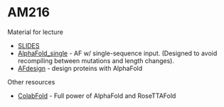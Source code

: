 # AM216
Material for lecture
- [SLIDES](https://docs.google.com/presentation/d/14FKLr9uFbD55PXCM9vXcYEMVHrJM8pvCP7IHWF8GZNc/edit?usp=sharing)
- [AlphaFold_single](https://colab.research.google.com/github/sokrypton/af_backprop/blob/main/examples/AlphaFold_single.ipynb) - AF w/ single-sequence input. (Designed to avoid recompiling between mutations and length changes).
- [AFdesign](https://github.com/sokrypton/ColabDesign/tree/beta/af) - design proteins with AlphaFold

Other resources
- [ColabFold](https://github.com/sokrypton/ColabFold/) - Full power of AlphaFold and RoseTTAFold
